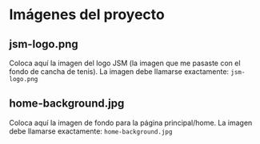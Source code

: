 # Imágenes del proyecto

## jsm-logo.png
Coloca aquí la imagen del logo JSM (la imagen que me pasaste con el fondo de cancha de tenis).
La imagen debe llamarse exactamente: `jsm-logo.png`

## home-background.jpg
Coloca aquí la imagen de fondo para la página principal/home.
La imagen debe llamarse exactamente: `home-background.jpg`
